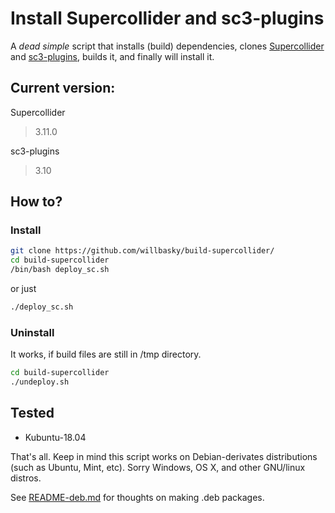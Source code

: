 # Install Supercollider and sc3-plugins

A _dead simple_ script that installs (build) dependencies, clones [Supercollider](https://github.com/supercollider/supercollider/) and [sc3-plugins](https://github.com/supercollider/sc3-plugins), builds it, and finally will install it.

## Current version:

Supercollider
> 3.11.0

sc3-plugins
> 3.10


## How to?

### Install

```bash
git clone https://github.com/willbasky/build-supercollider/
cd build-supercollider
/bin/bash deploy_sc.sh
```

or just

```bash
./deploy_sc.sh
```

### Uninstall

It works, if build files are still in /tmp directory.

```bash
cd build-supercollider
./undeploy.sh
```

## Tested
- Kubuntu-18.04

That's all.
Keep in mind this script works on Debian-derivates distributions (such as Ubuntu, Mint, etc). Sorry Windows, OS X, and other GNU/linux distros.

See [README-deb.md](README-deb.md) for thoughts on making .deb packages.
